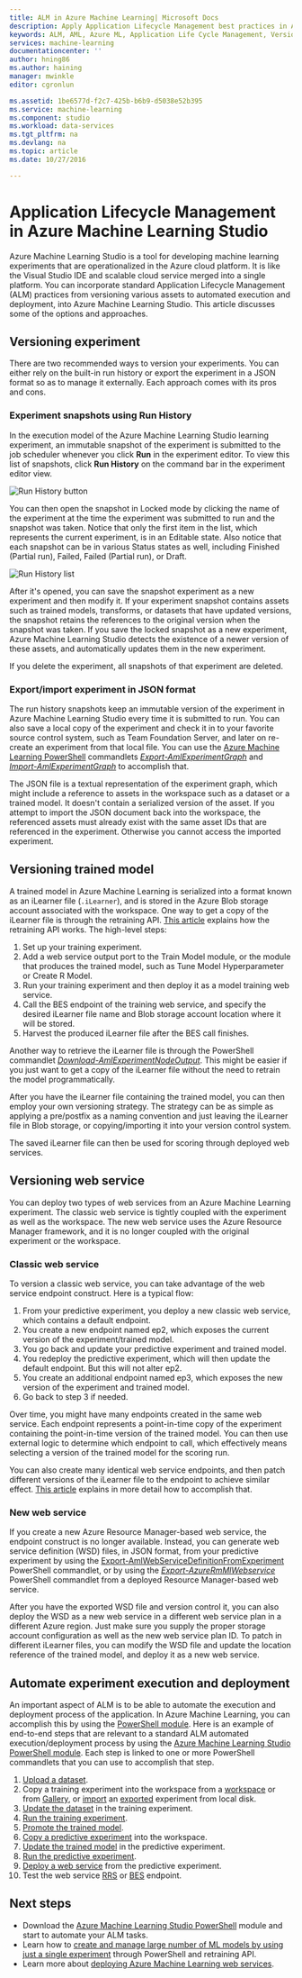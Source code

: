 ```yaml
---
title: ALM in Azure Machine Learning| Microsoft Docs
description: Apply Application Lifecycle Management best practices in Azure Machine Learning Studio
keywords: ALM, AML, Azure ML, Application Life Cycle Management, Version Control
services: machine-learning
documentationcenter: ''
author: hning86
ms.author: haining
manager: mwinkle
editor: cgronlun

ms.assetid: 1be6577d-f2c7-425b-b6b9-d5038e52b395
ms.service: machine-learning
ms.component: studio
ms.workload: data-services
ms.tgt_pltfrm: na
ms.devlang: na
ms.topic: article
ms.date: 10/27/2016

---
```

# Application Lifecycle Management in Azure Machine Learning Studio
Azure Machine Learning Studio is a tool for developing machine learning experiments that are operationalized in the Azure cloud platform. It is like the Visual Studio IDE and scalable cloud service merged into a single platform. You can incorporate standard Application Lifecycle Management (ALM) practices from versioning various assets to automated execution and deployment, into Azure Machine Learning Studio. This article discusses some of the options and approaches.

## Versioning experiment
There are two recommended ways to version your experiments. You can either rely on the built-in run history or export the experiment in a JSON format so as to manage it externally. Each approach comes with its pros and cons.

### Experiment snapshots using Run History
In the execution model of the Azure Machine Learning Studio learning experiment, an immutable snapshot of the experiment is submitted to the job scheduler whenever you click **Run** in the experiment editor. To view this list of snapshots, click **Run History** on the command bar in the experiment editor view.

![Run History button](./media/version-control/runhistory.png)

You can then open the snapshot in Locked mode by clicking the name of the experiment at the time the experiment was submitted to run and the snapshot was taken. Notice that only the first item in the list, which represents the current experiment, is in an Editable state. Also notice that each snapshot can be in various Status states as well, including Finished (Partial run), Failed, Failed (Partial run), or Draft.

![Run History list](./media/version-control/runhistorylist.png)

After it's opened, you can save the snapshot experiment as a new experiment and then modify it. If your experiment snapshot contains assets such as trained models, transforms, or datasets that have updated versions, the snapshot retains the references to the original version when the snapshot was taken. If you save the locked snapshot as a new experiment, Azure Machine Learning Studio detects the existence of a newer version of these assets, and automatically updates them in the new experiment.

If you delete the experiment, all snapshots of that experiment are deleted.

### Export/import experiment in JSON format
The run history snapshots keep an immutable version of the experiment in Azure Machine Learning Studio every time it is submitted to run. You can also save a local copy of the experiment and check it in to your favorite source control system, such as Team Foundation Server, and later on re-create an experiment from that local file. You can use the [Azure Machine Learning PowerShell](http://aka.ms/amlps) commandlets [*Export-AmlExperimentGraph*](https://github.com/hning86/azuremlps#export-amlexperimentgraph) and [*Import-AmlExperimentGraph*](https://github.com/hning86/azuremlps#import-amlexperimentgraph) to accomplish that.

The JSON file is a textual representation of the experiment graph, which might include a reference to assets in the workspace such as a dataset or a trained model. It doesn't contain a serialized version of the asset. If you attempt to import the JSON document back into the workspace, the referenced assets must already exist with the same asset IDs that are referenced in the experiment. Otherwise you cannot access the imported experiment.

## Versioning trained model
A trained model in Azure Machine Learning is serialized into a format known as an iLearner file (`.iLearner`), and is stored in the Azure Blob storage account associated with the workspace. One way to get a copy of the iLearner file is through the retraining API. [This article](retrain-models-programmatically.md) explains how the retraining API works. The high-level steps:

1. Set up your training experiment.
2. Add a web service output port to the Train Model module, or the module that produces the trained model, such as Tune Model Hyperparameter or Create R Model.
3. Run your training experiment and then deploy it as a model training web service.
4. Call the BES endpoint of the training web service, and specify the desired iLearner file name and Blob storage account location where it will be stored.
5. Harvest the produced iLearner file after the BES call finishes.

Another way to retrieve the iLearner file is through the PowerShell commandlet [*Download-AmlExperimentNodeOutput*](https://github.com/hning86/azuremlps#download-amlexperimentnodeoutput). This might be easier if you just want to get a copy of the iLearner file without the need to retrain the model programmatically.

After you have the iLearner file containing the trained model, you can then employ your own versioning strategy. The strategy can be as simple as applying a pre/postfix as a naming convention and just leaving the iLearner file in Blob storage, or copying/importing it into your version control system.

The saved iLearner file can then be used for scoring through deployed web services.

## Versioning web service
You can deploy two types of web services from an Azure Machine Learning experiment. The classic web service is tightly coupled with the experiment as well as the workspace. The new web service uses the Azure Resource Manager framework, and it is no longer coupled with the original experiment or the workspace.

### Classic web service
To version a classic web service, you can take advantage of the web service endpoint construct. Here is a typical flow:

1. From your predictive experiment, you deploy a new classic web service, which contains a default endpoint.
2. You create a new endpoint named ep2, which exposes the current version of the experiment/trained model.
3. You go back and update your predictive experiment and trained model.
4. You redeploy the predictive experiment, which will then update the default endpoint. But this will not alter ep2.
5. You create an additional endpoint named ep3, which exposes the new version of the experiment and trained model.
6. Go back to step 3 if needed.

Over time, you might have many endpoints created in the same web service. Each endpoint represents a point-in-time copy of the experiment containing the point-in-time version of the trained model. You can then use external logic to determine which endpoint to call, which effectively means selecting a version of the trained model for the scoring run.

You can also create many identical web service endpoints, and then patch different versions of the iLearner file to the endpoint to achieve similar effect. [This article](create-models-and-endpoints-with-powershell.md) explains in more detail how to accomplish that.

### New web service
If you create a new Azure Resource Manager-based web service, the endpoint construct is no longer available. Instead, you can generate web service definition (WSD) files, in JSON format, from your predictive experiment by using the [Export-AmlWebServiceDefinitionFromExperiment](https://github.com/hning86/azuremlps#export-amlwebservicedefinitionfromexperiment) PowerShell commandlet, or by using the [*Export-AzureRmMlWebservice*](https://msdn.microsoft.com/library/azure/mt767935.aspx) PowerShell commandlet from a deployed Resource Manager-based web service.

After you have the exported WSD file and version control it, you can also deploy the WSD as a new web service in a different web service plan in a different Azure region. Just make sure you supply the proper storage account configuration as well as the new web service plan ID. To patch in different iLearner files, you can modify the WSD file and update the location reference of the trained model, and deploy it as a new web service.

## Automate experiment execution and deployment
An important aspect of ALM is to be able to automate the execution and deployment process of the application. In Azure Machine Learning, you can accomplish this by using the [PowerShell module](http://aka.ms/amlps). Here is an example of end-to-end steps that are relevant to a standard ALM automated execution/deployment process by using the [Azure Machine Learning Studio PowerShell module](http://aka.ms/amlps). Each step is linked to one or more PowerShell commandlets that you can use to accomplish that step.

1. [Upload a dataset](https://github.com/hning86/azuremlps#upload-amldataset).
2. Copy a training experiment into the workspace from a [workspace](https://github.com/hning86/azuremlps#copy-amlexperiment) or from [Gallery](https://github.com/hning86/azuremlps#copy-amlexperimentfromgallery), or [import](https://github.com/hning86/azuremlps#import-amlexperimentgraph) an [exported](https://github.com/hning86/azuremlps#export-amlexperimentgraph) experiment from local disk.
3. [Update the dataset](https://github.com/hning86/azuremlps#update-amlexperimentuserasset) in the training experiment.
4. [Run the training experiment](https://github.com/hning86/azuremlps#start-amlexperiment).
5. [Promote the trained model](https://github.com/hning86/azuremlps#promote-amltrainedmodel).
6. [Copy a predictive experiment](https://github.com/hning86/azuremlps#copy-amlexperiment) into the workspace.
7. [Update the trained model](https://github.com/hning86/azuremlps#update-amlexperimentuserasset) in the predictive experiment.
8. [Run the predictive experiment](https://github.com/hning86/azuremlps#start-amlexperiment).
9. [Deploy a web service](https://github.com/hning86/azuremlps#new-amlwebservice) from the predictive experiment.
10. Test the web service [RRS](https://github.com/hning86/azuremlps#invoke-amlwebservicerrsendpoint) or [BES](https://github.com/hning86/azuremlps#invoke-amlwebservicebesendpoint) endpoint.

## Next steps
* Download the [Azure Machine Learning Studio PowerShell](http://aka.ms/amlps) module and start to automate your ALM tasks.
* Learn how to [create and manage large number of ML models by using just a single experiment](create-models-and-endpoints-with-powershell.md) through PowerShell and retraining API.
* Learn more about [deploying Azure Machine Learning web services](publish-a-machine-learning-web-service.md).
